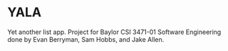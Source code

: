 # YALA
Yet another list app. Project for Baylor CSI 3471-01 Software Engineering done by Evan Berryman, Sam Hobbs, and Jake Allen. 
